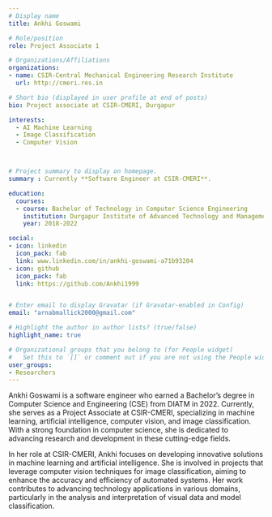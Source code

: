 ```yaml
---
# Display name
title: Ankhi Goswami

# Role/position
role: Project Associate 1

# Organizations/Affiliations
organizations:
- name: CSIR-Central Mechanical Engineering Research Institute
  url: http://cmeri.res.in

# Short bio (displayed in user profile at end of posts)
bio: Project associate at CSIR-CMERI, Durgapur 

interests:
  - AI Machine Learning
  - Image Classification
  - Computer Vision



# Project summary to display on homepage.
summary : Currently **Software Engineer at CSIR-CMERI**. 

education:
  courses:
  - course: Bachelor of Technology in Computer Science Engineering
    institution: Durgapur Institute of Advanced Technology and Management
    year: 2018-2022

social:
- icon: linkedin
  icon_pack: fab
  link: www.linkedin.com/in/ankhi-goswami-a71b93204
- icon: github
  icon_pack: fab
  link: https://github.com/Ankhi1999


# Enter email to display Gravatar (if Gravatar-enabled in Config)
email: "arnabmallick2000@gmail.com"

# Highlight the author in author lists? (true/false)
highlight_name: true

# Organizational groups that you belong to (for People widget)
#   Set this to `[]` or comment out if you are not using the People widget.
user_groups:
- Researchers
---
```


Ankhi Goswami is a software engineer who earned a Bachelor’s degree in Computer Science and Engineering (CSE) from DIATM in 2022. Currently, she serves as a Project Associate at CSIR-CMERI, specializing in machine learning, artificial intelligence, computer vision, and image classification. With a strong foundation in computer science, she is dedicated to advancing research and development in these cutting-edge fields.

In her role at CSIR-CMERI, Ankhi focuses on developing innovative solutions in machine learning and artificial intelligence. She is involved in projects that leverage computer vision techniques for image classification, aiming to enhance the accuracy and efficiency of automated systems. Her work contributes to advancing technology applications in various domains, particularly in the analysis and interpretation of visual data and model classification.  
